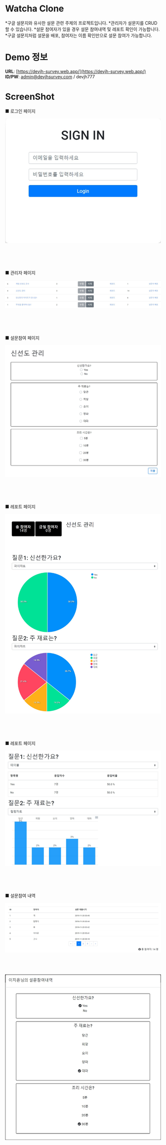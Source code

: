 # Watcha Clone
*구글 설문지와 유사한 설문 관련 주제의 프로젝트입니다.
*관리자가 설문지를 CRUD 할 수 있습니다.
*설문 참여자가 있을 경우 설문 참여내역 및 레포트 확인이 가능합니다.
*구글 설문지처럼 설문을 배포, 참여자는 이름 확인만으로 설문 참여가 가능합니다.


# Demo 정보
**URL**: [https://devjh-survey.web.app/](https://devjh-survey.web.app/) <br>
**ID/PW**: admin@devjhsurvey.com / devjh777

# ScreenShot

■ 로그인 페이지

 <div>
  <img src="./p_image/login.jpg" />
 </div>
 <br><br><br><br>

■ 관리자 페이지

 <div>
  <img src="./p_image/surveyList.jpg" />
 </div>
 <br><br><br><br>

■ 설문참여 페이지

 <div>
  <img src="./p_image/surveyView.jpg" />
 </div>
 <br><br><br><br>

■ 레포트 페이지

 <div>
  <img src="./p_image/surveyReport_1.jpg" />
 </div>
 <br><br><br><br>

■ 레포트 페이지

 <div>
  <img src="./p_image/surveyReport_2.jpg" />
 </div>
 <br><br><br><br>

■ 설문참여 내역

 <div>
  <img src="./p_image/submitList.jpg" />
 </div>
 <br><br><br><br>

 <div>
  <img src="./p_image/submitDetail.jpg" />
 </div>
 <br><br><br><br>
